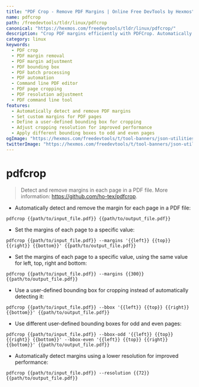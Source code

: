```yaml
---
title: "PDF Crop - Remove PDF Margins | Online Free DevTools by Hexmos"
name: pdfcrop
path: /freedevtools/tldr/linux/pdfcrop
canonical: "https://hexmos.com/freedevtools/tldr/linux/pdfcrop/"
description: "Crop PDF margins efficiently with PDFCrop. Automatically remove or set custom margins for PDF documents. Free online tool, no registration required."
category: linux
keywords:
  - PDF crop
  - PDF margin removal
  - PDF margin adjustment
  - PDF bounding box
  - PDF batch processing
  - PDF automation
  - Command line PDF editor
  - PDF page cropping
  - PDF resolution adjustment
  - PDF command line tool
features:
  - Automatically detect and remove PDF margins
  - Set custom margins for PDF pages
  - Define a user-defined bounding box for cropping
  - Adjust cropping resolution for improved performance
  - Apply different bounding boxes to odd and even pages
ogImage: "https://hexmos.com/freedevtools/t/tool-banners/json-utilities-banner.png"
twitterImage: "https://hexmos.com/freedevtools/t/tool-banners/json-utilities-banner.png"
---
```


# pdfcrop

> Detect and remove margins in each page in a PDF file.
> More information: <https://github.com/ho-tex/pdfcrop>.

- Automatically detect and remove the margin for each page in a PDF file:

`pdfcrop {{path/to/input_file.pdf}} {{path/to/output_file.pdf}}`

- Set the margins of each page to a specific value:

`pdfcrop {{path/to/input_file.pdf}} --margins '{{left}} {{top}} {{right}} {{bottom}}' {{path/to/output_file.pdf}}`

- Set the margins of each page to a specific value, using the same value for left, top, right and bottom:

`pdfcrop {{path/to/input_file.pdf}} --margins {{300}} {{path/to/output_file.pdf}}`

- Use a user-defined bounding box for cropping instead of automatically detecting it:

`pdfcrop {{path/to/input_file.pdf}} --bbox '{{left}} {{top}} {{right}} {{bottom}}' {{path/to/output_file.pdf}}`

- Use different user-defined bounding boxes for odd and even pages:

`pdfcrop {{path/to/input_file.pdf}} --bbox-odd '{{left}} {{top}} {{right}} {{bottom}}' --bbox-even '{{left}} {{top}} {{right}} {{bottom}}' {{path/to/output_file.pdf}}`

- Automatically detect margins using a lower resolution for improved performance:

`pdfcrop {{path/to/input_file.pdf}} --resolution {{72}} {{path/to/output_file.pdf}}`
